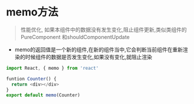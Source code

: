 # memo方法
> 性能优化, 如果本组件中的数据没有发生变化,阻止组件更新,类似类组件的PureComponent 和shouldComponentUpdate

- memo的返回值是一个新的组件,在新的组件当中,它会判断当前组件在重新渲染的时候组件的数据是否发生变化,如果没有变化,就阻止渲染
```js
import React, { memo } from 'react'

funtion Counter() {
  return <div></div>
}
export default memo(Counter)

```